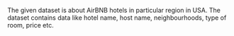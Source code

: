 The given dataset is about AirBNB hotels in particular region in USA. The dataset contains data like hotel name, host name, neighbourhoods, type of room, price etc.
